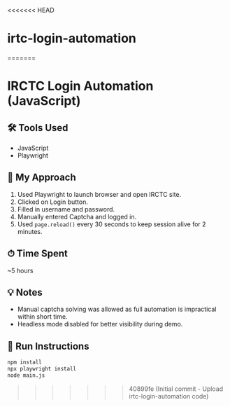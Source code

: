 <<<<<<< HEAD
# irtc-login-automation
=======
# IRCTC Login Automation (JavaScript)

## 🛠 Tools Used
- JavaScript
- Playwright

## 🧠 My Approach
1. Used Playwright to launch browser and open IRCTC site.
2. Clicked on Login button.
3. Filled in username and password.
4. Manually entered Captcha and logged in.
5. Used `page.reload()` every 30 seconds to keep session alive for 2 minutes.

## ⏱ Time Spent
~5 hours

## 💡 Notes
- Manual captcha solving was allowed as full automation is impractical within short time.
- Headless mode disabled for better visibility during demo.

## 📜 Run Instructions
```bash
npm install
npx playwright install
node main.js
```
>>>>>>> 40899fe (Initial commit - Upload irtc-login-automation code)
